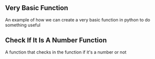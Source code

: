 Very Basic Function
---

An example of how we can create a very basic function in python to do something useful


Check If It Is A Number Function
---

A function that checks in the function if it's a number or not
